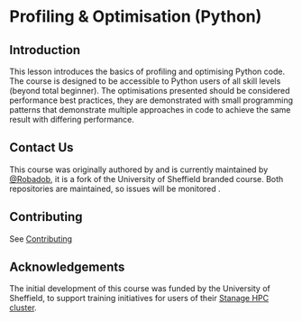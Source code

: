 # Profiling & Optimisation (Python)

## Introduction

This lesson introduces the basics of profiling and optimising Python code. The course is designed to be accessible to Python users of all skill levels (beyond total beginner). The optimisations presented should be considered performance best practices, they are demonstrated with small programming patterns that demonstrate multiple approaches in code to achieve the same result with differing performance.

## Contact Us

This course was originally authored by and is currently maintained by [@Robadob](https://github.com/Robadob), it is a fork of the University of Sheffield branded course. Both repositories are maintained, so issues will be monitored .

## Contributing

See [Contributing](CONTRIBUTING.md)

## Acknowledgements

The initial development of this course was funded by the University of Sheffield, to support training initiatives for users of their [Stanage HPC cluster](https://docs.hpc.shef.ac.uk/en/latest/stanage/index.html).
